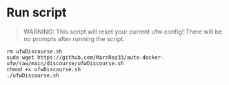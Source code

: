 # Run script

> WARNING: This script will reset your current ufw config! There will be no prompts after running the script.

```
rm ufwDiscourse.sh
sudo wget https://github.com/MarcRez33/auto-docker-ufw/raw/main/discourse/ufwDiscourse.sh
chmod +x ufwDiscourse.sh
./ufwDiscourse.sh

```
